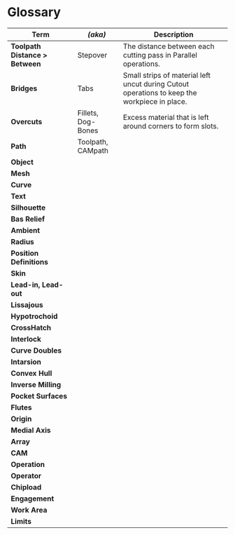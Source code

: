 # Glossary

| Term | _(aka)_ | Description |
|---|---|---|
| **Toolpath Distance > Between** | Stepover | The distance between each cutting pass in Parallel operations. |
| **Bridges** | Tabs | Small strips of material left uncut during Cutout operations to keep the workpiece in place. |
| **Overcuts** | Fillets, Dog-Bones | Excess material that is left around corners to form slots. |
| **Path** | Toolpath, CAMpath | |
| **Object** | | |
| **Mesh** | | |
| **Curve** | | |
| **Text** | | |
| **Silhouette** | | |
| **Bas Relief** | | |
| **Ambient** | | |
| **Radius** | | |
| **Position Definitions** | | |
| **Skin** | | |
| **Lead-in, Lead-out** | | |
| **Lissajous** | | |
| **Hypotrochoid** | | |
| **CrossHatch** | | |
| **Interlock** | | |
| **Curve Doubles** | | |
| **Intarsion** | | |
| **Convex Hull** | | |
| **Inverse Milling** | | |
| **Pocket Surfaces** | | |
| **Flutes** | | |
| **Origin** | | |
| **Medial Axis** | | |
| **Array** | | |
| **CAM** | | |
| **Operation** | | |
| **Operator** | | |
| **Chipload** | | |
| **Engagement** | | |
| **Work Area** | | |
| **Limits** | | |